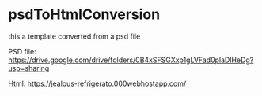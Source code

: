 # psdToHtmlConversion
this a template converted from a psd file

PSD file: https://drive.google.com/drive/folders/0B4xSFSGXxp1gLVFad0plaDlHeDg?usp=sharing

Html: https://jealous-refrigerato.000webhostapp.com/
